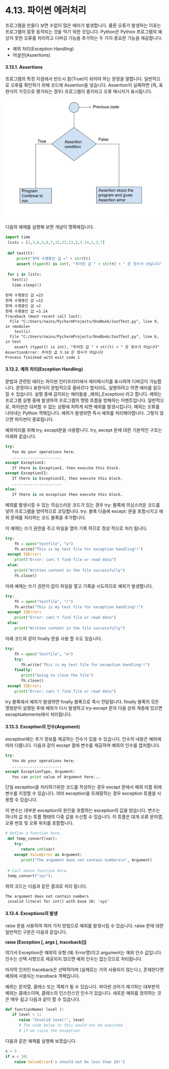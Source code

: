 # 4.13. 파이썬 에러처리

프로그램을 만들다 보면 수없이 많은 에러가 발생합니다. 물론 오류가 발생하는 이유는 프로그램이 잘못 동작되는 것을 막기 위한 것입니다. Python은 Python 프로그램의 예상치 못한 오류를 처리하고 디버깅 기능을 추가하는 두 가지 중요한 기능을 제공합니다.

* 예외 처리(Exception Handling)
* 어설션(Assertions)

#### 3.13.1. Assertions

프로그램의 특정 지점에서 반드시 참(True)이 되어야 하는 문장을 말합니다. 일반적으로 오류를 확인하기 위해 코드에 Assertion을 넣습니다. Assertion이 실패하면 (즉, 표현식이 거짓으로 평가되는 경우) 프로그램이 중지되고 오류 메시지가 표시됩니다.

![](../.gitbook/assets/31201.jpg)

다음의 예제를 실행해 보면 개념이 명확해집니다.

```python
import time
 lists = [1,3,6,3,8,7,13,23,13,2,3.14,2,3,7]

 def test(t):
     print("현재 수행중인 값 =" + str(t))
     assert (type(t) is int), "주어진 값 " + str(t) + " 은 정수가 아닙니다"

 for i in lists:
   test(i)
   time.sleep(1)
```

```
현재 수행중인 값 =23
현재 수행중인 값 =13
현재 수행중인 값 =2
현재 수행중인 값 =3.14
Traceback (most recent call last):
  File "C:/Users/nains/PycharmProjects/OneBook/JustTest.py", line 9, in <module>
    test(i)
  File "C:/Users/nains/PycharmProjects/OneBook/JustTest.py", line 6, in test
    assert (type(t) is int), "주어진 값 " + str(t) + " 은 정수가 아닙니다"
AssertionError: 주어진 값 3.14 은 정수가 아닙니다
Process finished with exit code 1
```

#### 3.13.2. 예외 처리(Exception Handling)

문법과 관련된 에러는 파이썬 인터프리터에서 에러메시지를 표시하여 디버깅이 가능합니다. 문장이나 표현식이 문법적으로 올바르다 할지라도, 실행하려고 하면 에러를 일으킬 수 있습니다. 실행 중에 감지되는 에러들을 \_예외(\_Exception) 라고 합니다. 예외는 프로그램 실행 중에 발생하여 프로그램의 명령 흐름을 방해하는 이벤트입니다. 일반적으로, 파이썬은 대처할 수 없는 상황에 처하게 되면 예외를 발생시킵니다. 예외는 오류를 나타내는 Python 객체입니다. 예외가 발생되면 즉시 예외를 처리해야합니다. 그렇지 않으면 파이썬이 종료됩니다.

예외처리를 위해 try, except문을 사용합니다. try, except 문에 대한 기본적인 구조는 아래와 같습니다.

```python
try:
   You do your operations here;
   ......................
except ExceptionI:
   If there is ExceptionI, then execute this block.
except ExceptionII:
   If there is ExceptionII, then execute this block.
   ......................
else:
   If there is no exception then execute this block. 
```

예외를 발생시킬 수 있는 의심스러운 코드가 있는 경우 try: 블록에 의심스러운 코드를 넣어 프로그램을 방어적으로 코딩합니다. try: 블록 다음에 except: 문을 포함시키고 예외 문제를 처리하는 코드 블록을 추가합니다.

이 예제는 쓰기 권한을 주고 파일을 열어 기록 하므로 정상 적으로 처리 됩니다.

```python
try:
    fh = open("testfile", "w")
    fh.write("This is my test file for exception handling!!")
 except IOError:
    print("Error: can\'t find file or read data")
 else:
    print("Written content in the file successfully")
    fh.close()
```

아래 예제는 쓰기 권한이 없이 파일을 열고 기록을 시도하므로 예외가 발생합니다.

```python
try:
    fh = open("testfile", "r")
    fh.write("This is my test file for exception handling!!")
 except IOError:
    print("Error: can\'t find file or read data")
 else:
    print("Written content in the file successfully")
```

아래 코드와 같이 finally 문을 사용 할 수도 있습니다.

```python
try:
    fh = open("testfile", "w")
    try:
       fh.write("This is my test file for exception handling!!")
    finally:
       print("Going to close the file")
       fh.close()
 except IOError:
    print("Error: can\'t find file or read data")
```

try 블록에서 예외가 발생하면 finally 블록으로 즉시 전달됩니다. finally 블록의 모든 명령문이 실행된 후에 예외가 다시 발생하고 try-except 문의 다음 상위 계층에 있으면 exceptsatements에서 처리됩니다.

#### 3.13.3. Exception의 인수(Argument)

exception에는 추가 정보를 제공하는 인수가 있을 수 있습니다. 인수의 내용은 예외에 따라 다릅니다. 다음과 같이 except 절에 변수를 제공하여 예외의 인수를 캡처합니다.

```python
try:
   You do your operations here;
   ......................
except ExceptionType, Argument:
   You can print value of Argument here...
```

단일 exception을 처리하기위한 코드를 작성하는 경우 except 문에서 예외 이름 뒤에 변수를 지정할 수 있습니다. 여러 exception을 트래핑하는 경우 exception 튜플을 사용할 수 있습니다.

이 변수는 대부분 exception의 원인을 포함하는 exception의 값을 받습니다. 변수는 하나의 값 또는 튜플 형태의 다중 값을 수신할 수 있습니다. 이 튜플은 대개 오류 문자열, 오류 번호 및 오류 위치를 포함합니다.

```python
# Define a function here.
 def temp_convert(var):
    try:
       return int(var)
    except ValueError as Argument:
       print("The argument does not contain numbers\n", Argument)

 # Call above function here.
 temp_convert("xyz");
```

위의 코드는 다음과 같은 결과로 처리 됩니다.

```
The argument does not contain numbers
 invalid literal for int() with base 10: 'xyz'
```

#### 3.13.4. Exceptions의 발생

raise 문을 사용하여 여러 가지 방법으로 예외를 발생시킬 수 있습니다. raise 문에 대한 일반적인 구문은 다음과 같습니다.

**raise \[Exception \[, args \[, traceback]]]**

여기서 Exception은 예외의 유형 (예: Error명)이고 argument는 예외 인수 값입니다. 인수는 선택 사항으로 제공되지 않으면 예외 인수는 없는것으로 처리됩니다.

마지막 인자인 traceback은 선택적이며 (실제로는 거의 사용되지 않는다.), 존재한다면 예외에 사용되는 traceback 객체입니다.

예외는 문자열, 클래스 또는 객체가 될 수 있습니다. 파이썬 코어가 제기하는 대부분의 예외는 클래스이며, 클래스의 인스턴스인 인수가 있습니다. 새로운 예외를 정의하는 것은 매우 쉽고 다음과 같이 할 수 있습니다.

```python
def functionName( level ):
   if level < 1:
      raise "Invalid level!", level
      # The code below to this would not be executed
      # if we raise the exception
```

다음과 같은 예제를 실행해 보겠습니다.

```python
x = 5
if x < 10:
    raise ValueError('x should not be less than 10!')
```
